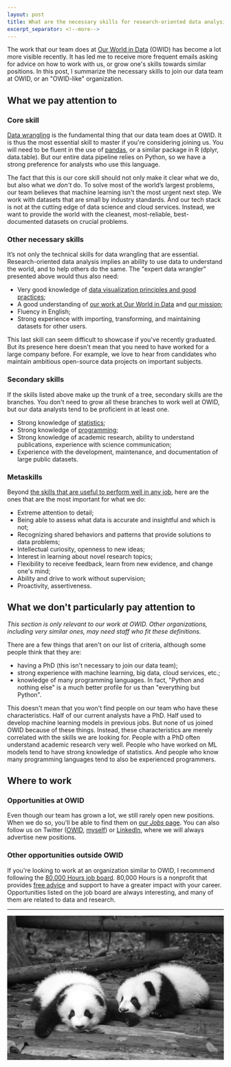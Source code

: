 ```yaml
---
layout: post
title: What are the necessary skills for research-oriented data analysis?
excerpt_separator: <!--more-->
---
```


The work that our team does at [Our World in Data](https://ourworldindata.org/about) (OWID) has become a lot more visible recently. It has led me to receive more frequent emails asking for advice on how to work with us, or grow one's skills towards similar positions. In this post, I summarize the necessary skills to join our data team at OWID, or an "OWID-like" organization.

<!--more-->

## What we pay attention to

### Core skill

[Data wrangling](https://en.wikipedia.org/wiki/Data_wrangling) is the fundamental thing that our data team does at OWID. It is thus the most essential skill to master if you're considering joining us. You will need to be fluent in the use of [pandas](https://www.datacamp.com/courses/data-manipulation-with-pandas), or a similar package in R (dplyr, data.table). But our entire data pipeline relies on Python, so we have a strong preference for analysts who use this language.

The fact that this is our core skill should not only make it clear what we do, but also what we _don't_ do. To solve most of the world’s largest problems, our team believes that machine learning isn't the most urgent next step. We work with datasets that are small by industry standards. And our tech stack is not at the cutting edge of data science and cloud services. Instead, we want to provide the world with the cleanest, most-reliable, best-documented datasets on crucial problems.

### Other necessary skills

It’s not only the technical skills for data wrangling that are essential. Research-oriented data analysis implies an ability to use data to understand the world, and to help others do the same. The "expert data wrangler" presented above would thus also need:

- Very good knowledge of [data visualization principles and good practices](https://www.goodreads.com/shelf/show/data-visualization);
- A good understanding of [our work at Our World in Data](https://ten7.com/podcast/episode/edouard-mathieu-open-data-approach-solving-worlds-problems) and [our mission](https://ourworldindata.org/problems-and-progress);
- Fluency in English;
- Strong experience with importing, transforming, and maintaining datasets for other users.

This last skill can seem difficult to showcase if you've recently graduated. But its presence here doesn't mean that you need to have worked for a large company before. For example, we love to hear from candidates who maintain ambitious open-source data projects on important subjects.

### Secondary skills

If the skills listed above make up the trunk of a tree, secondary skills are the branches. You don't need to grow all these branches to work well at OWID, but our data analysts tend to be proficient in at least one.

- Strong knowledge of [statistics](https://www.openintro.org/book/ims/);
- Strong knowledge of [programming](https://fivebooks.com/best-books/computer-science-data-science-hadley-wickham/);
- Strong knowledge of academic research, ability to understand publications, experience with science communication;
- Experience with the development, maintenance, and documentation of large public datasets.

### Metaskills

Beyond [the skills that are useful to perform well in any job](https://80000hours.org/career-guide/how-to-be-successful/), here are the ones that are the most important for what we do:

- Extreme attention to detail;
- Being able to assess what data is accurate and insightful and which is not;
- Recognizing shared behaviors and patterns that provide solutions to data problems;
- Intellectual curiosity, openness to new ideas;
- Interest in learning about novel research topics;
- Flexibility to receive feedback, learn from new evidence, and change one's mind;
- Ability and drive to work without supervision;
- Proactivity, assertiveness.

## What we don't particularly pay attention to

_This section is only relevant to our work at OWID. Other organizations, including very similar ones, may need staff who fit these definitions._

There are a few things that aren't on our list of criteria, although some people think that they are:

- having a PhD (this isn't necessary to join our data team);
- strong experience with machine learning, big data, cloud services, etc.;
- knowledge of many programming languages. In fact, "Python and nothing else" is a much better profile for us than "everything but Python".

This doesn't mean that you won't find people on our team who have these characteristics. Half of our current analysts have a PhD. Half used to develop machine learning models in previous jobs. But none of us joined OWID because of these things. Instead, these characteristics are merely correlated with the skills we are looking for. People with a PhD often understand academic research very well. People who have worked on ML models tend to have strong knowledge of statistics. And people who know many programming languages tend to also be experienced programmers.

## Where to work

### Opportunities at OWID

Even though our team has grown a lot, we still rarely open new positions. When we do so, you'll be able to find them on [our _Jobs_ page](https://ourworldindata.org/jobs). You can also follow us on Twitter ([OWID](https://twitter.com/OurWorldInData/), [myself](https://twitter.com/redouad)) or [LinkedIn](https://www.linkedin.com/in/edouardmathieu/), where we will always advertise new positions.

### Other opportunities outside OWID

If you're looking to work at an organization similar to OWID, I recommend following the [80,000 Hours job board](https://80000hours.org/job-board/). 80,000 Hours is a nonprofit that provides [free advice](https://80000hours.org/make-a-difference-with-your-career/) and support to have a greater impact with your career. Opportunities listed on the job board are always interesting, and many of them are related to data and research.

---

![Pandas](https://raw.githubusercontent.com/edomt/edomt.github.io/master/images/pandas.jpg)

